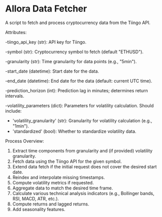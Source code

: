 # Allora Data Fetcher

A script to fetch and process cryptocurrency data from the Tiingo API.

Attributes:

-tiingo_api_key (str): API key for Tiingo.

-symbol (str): Cryptocurrency symbol to fetch (default "ETHUSD").

-granularity (str): Time granularity for data points (e.g., "5min").

-start_date (datetime): Start date for the data.

-end_date (datetime): End date for the data (default: current UTC time).

-prediction_horizon (int): Prediction lag in minutes; determines return intervals.

-volatility_parameters (dict): Parameters for volatility calculation. Should include:
- 'volatility_granularity' (str): Granularity for volatility calculation (e.g., "1min").
-  'standardized' (bool): Whether to standardize volatility data.
 

 Process Overview:
  1. Extract time components from granularity and (if provided) volatility granularity.
  2. Fetch data using the Tiingo API for the given symbol.
  3. Extend data fetch if the initial request does not cover the desired start date.
  4. Reindex and interpolate missing timestamps.
  5. Compute volatility metrics if requested.
  6. Aggregate data to match the desired time frame.
  7. Calculate various technical analysis indicators (e.g., Bollinger bands, RSI, MACD, ATR, etc.).
  8. Compute returns and lagged returns.
  9. Add seasonality features.
